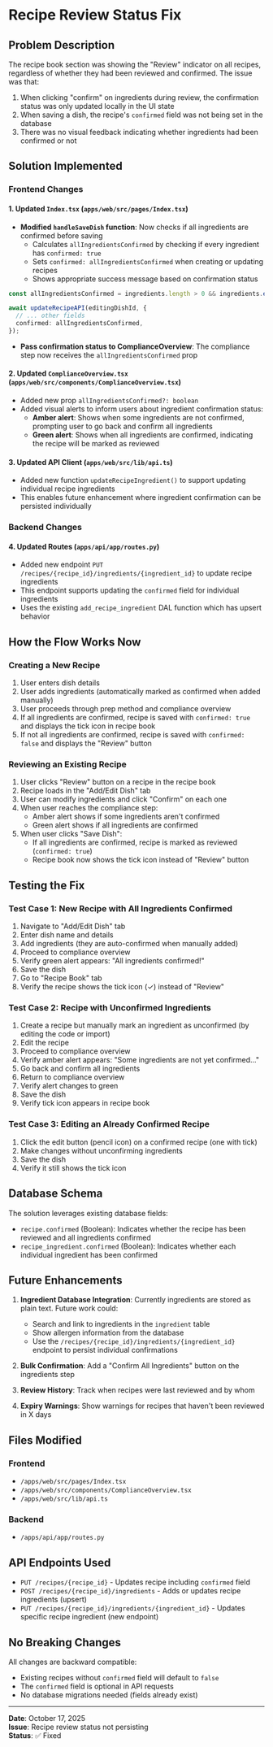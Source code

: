 # Recipe Review Status Fix

## Problem Description

The recipe book section was showing the "Review" indicator on all recipes, regardless of whether they had been reviewed and confirmed. The issue was that:

1. When clicking "confirm" on ingredients during review, the confirmation status was only updated locally in the UI state
2. When saving a dish, the recipe's `confirmed` field was not being set in the database
3. There was no visual feedback indicating whether ingredients had been confirmed or not

## Solution Implemented

### Frontend Changes

#### 1. Updated `Index.tsx` (`apps/web/src/pages/Index.tsx`)

- **Modified `handleSaveDish` function**: Now checks if all ingredients are confirmed before saving
  - Calculates `allIngredientsConfirmed` by checking if every ingredient has `confirmed: true`
  - Sets `confirmed: allIngredientsConfirmed` when creating or updating recipes
  - Shows appropriate success message based on confirmation status
  
```typescript
const allIngredientsConfirmed = ingredients.length > 0 && ingredients.every(ing => ing.confirmed);

await updateRecipeAPI(editingDishId, {
  // ... other fields
  confirmed: allIngredientsConfirmed,
});
```

- **Pass confirmation status to ComplianceOverview**: The compliance step now receives the `allIngredientsConfirmed` prop

#### 2. Updated `ComplianceOverview.tsx` (`apps/web/src/components/ComplianceOverview.tsx`)

- Added new prop `allIngredientsConfirmed?: boolean`
- Added visual alerts to inform users about ingredient confirmation status:
  - **Amber alert**: Shows when some ingredients are not confirmed, prompting user to go back and confirm all ingredients
  - **Green alert**: Shows when all ingredients are confirmed, indicating the recipe will be marked as reviewed

#### 3. Updated API Client (`apps/web/src/lib/api.ts`)

- Added new function `updateRecipeIngredient()` to support updating individual recipe ingredients
- This enables future enhancement where ingredient confirmation can be persisted individually

### Backend Changes

#### 4. Updated Routes (`apps/api/app/routes.py`)

- Added new endpoint `PUT /recipes/{recipe_id}/ingredients/{ingredient_id}` to update recipe ingredients
- This endpoint supports updating the `confirmed` field for individual ingredients
- Uses the existing `add_recipe_ingredient` DAL function which has upsert behavior

## How the Flow Works Now

### Creating a New Recipe

1. User enters dish details
2. User adds ingredients (automatically marked as confirmed when added manually)
3. User proceeds through prep method and compliance overview
4. If all ingredients are confirmed, recipe is saved with `confirmed: true` and displays the tick icon in recipe book
5. If not all ingredients are confirmed, recipe is saved with `confirmed: false` and displays the "Review" button

### Reviewing an Existing Recipe

1. User clicks "Review" button on a recipe in the recipe book
2. Recipe loads in the "Add/Edit Dish" tab
3. User can modify ingredients and click "Confirm" on each one
4. When user reaches the compliance step:
   - Amber alert shows if some ingredients aren't confirmed
   - Green alert shows if all ingredients are confirmed
5. When user clicks "Save Dish":
   - If all ingredients are confirmed, recipe is marked as reviewed (`confirmed: true`)
   - Recipe book now shows the tick icon instead of "Review" button

## Testing the Fix

### Test Case 1: New Recipe with All Ingredients Confirmed

1. Navigate to "Add/Edit Dish" tab
2. Enter dish name and details
3. Add ingredients (they are auto-confirmed when manually added)
4. Proceed to compliance overview
5. Verify green alert appears: "All ingredients confirmed!"
6. Save the dish
7. Go to "Recipe Book" tab
8. Verify the recipe shows the tick icon (✓) instead of "Review"

### Test Case 2: Recipe with Unconfirmed Ingredients

1. Create a recipe but manually mark an ingredient as unconfirmed (by editing the code or import)
2. Edit the recipe
3. Proceed to compliance overview
4. Verify amber alert appears: "Some ingredients are not yet confirmed..."
5. Go back and confirm all ingredients
6. Return to compliance overview
7. Verify alert changes to green
8. Save the dish
9. Verify tick icon appears in recipe book

### Test Case 3: Editing an Already Confirmed Recipe

1. Click the edit button (pencil icon) on a confirmed recipe (one with tick)
2. Make changes without unconfirming ingredients
3. Save the dish
4. Verify it still shows the tick icon

## Database Schema

The solution leverages existing database fields:

- `recipe.confirmed` (Boolean): Indicates whether the recipe has been reviewed and all ingredients confirmed
- `recipe_ingredient.confirmed` (Boolean): Indicates whether each individual ingredient has been confirmed

## Future Enhancements

1. **Ingredient Database Integration**: Currently ingredients are stored as plain text. Future work could:
   - Search and link to ingredients in the `ingredient` table
   - Show allergen information from the database
   - Use the `/recipes/{recipe_id}/ingredients/{ingredient_id}` endpoint to persist individual confirmations

2. **Bulk Confirmation**: Add a "Confirm All Ingredients" button on the ingredients step

3. **Review History**: Track when recipes were last reviewed and by whom

4. **Expiry Warnings**: Show warnings for recipes that haven't been reviewed in X days

## Files Modified

### Frontend
- `/apps/web/src/pages/Index.tsx`
- `/apps/web/src/components/ComplianceOverview.tsx`
- `/apps/web/src/lib/api.ts`

### Backend
- `/apps/api/app/routes.py`

## API Endpoints Used

- `PUT /recipes/{recipe_id}` - Updates recipe including `confirmed` field
- `POST /recipes/{recipe_id}/ingredients` - Adds or updates recipe ingredients (upsert)
- `PUT /recipes/{recipe_id}/ingredients/{ingredient_id}` - Updates specific recipe ingredient (new endpoint)

## No Breaking Changes

All changes are backward compatible:
- Existing recipes without `confirmed` field will default to `false`
- The `confirmed` field is optional in API requests
- No database migrations needed (fields already exist)

---

**Date**: October 17, 2025  
**Issue**: Recipe review status not persisting  
**Status**: ✅ Fixed

